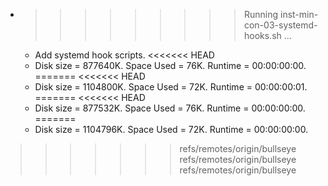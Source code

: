 * >>>>>>>>> Running inst-min-con-03-systemd-hooks.sh ...
  * Add systemd hook scripts.
<<<<<<< HEAD
  * Disk size = 877640K. Space Used = 76K. Runtime = 00:00:00:00.
=======
<<<<<<< HEAD
  * Disk size = 1104800K. Space Used = 72K. Runtime = 00:00:00:01.
=======
<<<<<<< HEAD
  * Disk size = 877532K. Space Used = 76K. Runtime = 00:00:00:00.
=======
  * Disk size = 1104796K. Space Used = 72K. Runtime = 00:00:00:00.
>>>>>>> refs/remotes/origin/bullseye
>>>>>>> refs/remotes/origin/bullseye
>>>>>>> refs/remotes/origin/bullseye
